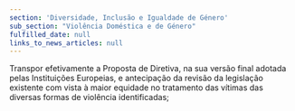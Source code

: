 ```yaml
---
section: 'Diversidade, Inclusão e Igualdade de Género'
sub_section: "Violência Doméstica e de Género"
fulfilled_date: null
links_to_news_articles: null
---
```


Transpor efetivamente a Proposta de Diretiva, na sua versão final adotada pelas Instituições Europeias, e antecipação da revisão da legislação existente com vista à maior equidade no tratamento das vítimas das diversas formas de violência identificadas;